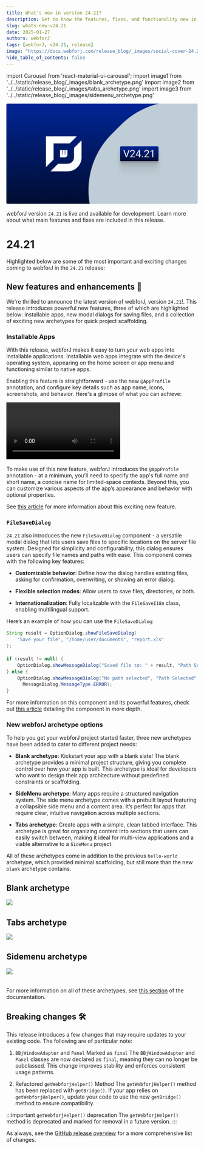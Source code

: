 ```yaml
---
title: What's new in version 24.21?
description: Get to know the features, fixes, and functionality new in webforJ version 24.21.
slug: whats-new-v24.21
date: 2025-01-27
authors: webforJ
tags: [webforJ, v24.21, release]
image: "https://docs.webforj.com/release_blog/_images/social-cover-24.21.png"
hide_table_of_contents: false
---
```


import Carousel from 'react-material-ui-carousel';
import image1 from '../../static/release_blog/\_images/blank_archetype.png'
import image2 from '../../static/release_blog/\_images/tabs_archetype.png'
import image3 from '../../static/release_blog/\_images/sidemenu_archetype.png'

![cover image](../../static/release_blog/_images/24.21.png)

webforJ version `24.21` is live and available for development. Learn more about what main features and fixes are included in this release.

<!-- truncate -->

# 24.21

Highlighted below are some of the most important and exciting changes coming to webforJ in the `24.21` release:

## New features and enhancements 🎉

We're thrilled to announce the latest version of webforJ, version `24.21`!. This release introduces powerful new features, three of which are highlighted below: installable apps, new modal dialogs for saving files, and a collection of exciting new archetypes for quick project scaffolding.

<!-- vale off -->

### Installable Apps

<!-- vale on -->

With this release, webforJ makes it easy to turn your web apps into installable applications. Installable web apps integrate with the device's operating system, appearing on the home screen or app menu and functioning similar to native apps.

Enabling this feature is straightforward - use the new `@AppProfile` annotation, and configure key details such as app name, icons, screenshots, and behavior. Here's a glimpse of what you can achieve:

<div class="videos-container">
  <video controls>
    <source src="/video/install-android.mp4" type="video/mp4"/>
  </video>
</div>

To make use of this new feature, webforJ introduces the `@AppProfile` annotation - at a minimum, you’ll need to specify the app's full name and short name, a concise name for limited-space contexts. Beyond this, you can customize various aspects of the app’s appearance and behavior with optional properties.

See [this article](/docs/configuration/installable-apps) for more information about this exciting new feature.

### `FileSaveDialog`

`24.21` also introduces the new `FileSaveDialog` component - a versatile modal dialog that lets users save files to specific locations on the server file system. Designed for simplicity and configurability, this dialog ensures users can specify file names and paths with ease. This component comes with the following key features:

- **Customizable behavior**: Define how the dialog handles existing files, asking for confirmation, overwriting, or showing an error dialog.

- **Flexible selection modes**: Allow users to save files, directories, or both.

- **Internationalization**: Fully localizable with the `FileSaveI18n` class, enabling multilingual support.

Here’s an example of how you can use the `FileSaveDialog`:

```java
String result = OptionDialog.showFileSaveDialog(
    "Save your file", "/home/user/documents", "report.xls"
);

if (result != null) {
    OptionDialog.showMessageDialog("Saved file to: " + result, "Path Selected");
} else {
    OptionDialog.showMessageDialog("No path selected", "Path Selected",
      MessageDialog.MessageType.ERROR);
}
```

<!-- vale off -->

For more information on this component and its powerful features, check out [this article](/docs/components/option-dialogs/file-save) detailing the component in more depth.

<!-- vale on -->

### New webforJ archetype options

To help you get your webforJ project started faster, three new archetypes have been added to cater to different project needs:

<!-- vale off -->

- **Blank archetype**: Kickstart your app with a blank slate! The blank archetype provides a minimal project structure, giving you complete control over how your app is built. This archetype is ideal for developers who want to design their app architecture without predefined constraints or scaffolding.
<!-- vale on -->

<!-- ![cover image](../../static/release_blog/_images/blank_archetype.png) -->

- **SideMenu archetype**: Many apps require a structured navigation system. The side menu archetype comes with a prebuilt layout featuring a collapsible side menu and a content area. It’s perfect for apps that require clear, intuitive navigation across multiple sections.

<!-- ![cover image](../../static/release_blog/_images/sidemenu_archetype.png) -->

- **Tabs archetype**: Create apps with a simple, clean tabbed interface. This archetype is great for organizing content into sections that users can easily switch between, making it ideal for multi-view applications and a viable alternative to a `SideMenu` project.

<!-- ![cover image](../../static/release_blog/_images/tabs_archetype.png) -->

All of these archetypes come in addition to the previous `hello-world` archetype, which provided minimal scaffolding, but still more than the new `blank` archetype contains.
<Carousel navButtonsAlwaysVisible={true}>
  <div style={{ display: 'flex', flexDirection: 'column', alignItems: 'center' }}>
    <h2>Blank archetype</h2>
    <img src={image1}/>
  </div>
  <div style={{ display: 'flex', flexDirection: 'column', alignItems: 'center' }}>
    <h2>Tabs archetype</h2>
    <img src={image2}/>
  </div>
  <div style={{ display: 'flex', flexDirection: 'column', alignItems: 'center' }}>
    <h2>Sidemenu archetype</h2>
    <img src={image3}/>
  </div>
</Carousel>
<br />

For more information on all of these archetypes, see [this section](/docs/building-ui/archetypes/overview) of the documentation.

## Breaking changes 🛠

This release introduces a few changes that may require updates to your existing code. The following are of particular note:

1) `BBjWindowAdapter` and `Panel` Marked as `final`
The `BBjWindowAdapter` and `Panel` classes are now declared as `final`, meaning they can no longer be subclassed. This change improves stability and enforces consistent usage patterns.

2) Refactored `getWebforjHelper()` Method
The `getWebforjHelper()` method has been replaced with `getBridge()`. If your app relies on `getWebforjHelper()`, update your code to use the new `getBridge()` method to ensure compatibility.

:::important `getWebforjHelper()` deprecation
The `getWebforjHelper()` method is deprecated and marked for removal in a future version. 
:::

As always, see the [GitHub release overview](https://github.com/webforj/webforj/releases/tag/24.21) for a more comprehensive list of changes. 
